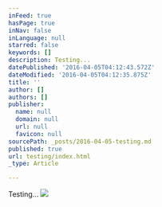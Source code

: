 ```yaml
---
inFeed: true
hasPage: true
inNav: false
inLanguage: null
starred: false
keywords: []
description: Testing...
datePublished: '2016-04-05T04:12:43.572Z'
dateModified: '2016-04-05T04:12:35.875Z'
title: ''
author: []
authors: []
publisher:
  name: null
  domain: null
  url: null
  favicon: null
sourcePath: _posts/2016-04-05-testing.md
published: true
url: testing/index.html
_type: Article

---
```

Testing...
![](https://the-grid-user-content.s3-us-west-2.amazonaws.com/3ee378eb-84e1-4a0c-98f4-fafb843d2012.jpg)